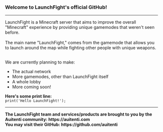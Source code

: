 ### Welcome to LaunchFight's official GitHub!
<hr>
LaunchFight is a Minecraft server that aims to improve the overall "Minecraft" experience by providing unique gamemodes that weren't seen before.
<br>
<br>
The main name "LaunchFight," comes from the gamemode that allows you to launch around the map while fighting other people with unique weapons.

<br>
<br>

We are currently planning to make:
 - The actual network
 - More gamemodes, other than LaunchFight itself
 - A whole lobby
 - More coming soon!

**Here's some print line:**
<br>
`print('Hello LaunchFight!');`
<hr>
<strong>The LaunchFight team and services/products are brought to you by the Auitenti community: https://auitenti.com</strong>
<br>
<strong>You may visit their GitHub: https://github.com/auitenti</strong>
